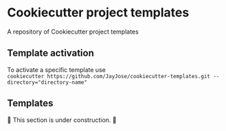 # Cookiecutter project templates

A repository of Cookiecutter project templates

## Template activation

To activate a specific template use  
`cookiecutter https://github.com/JayJose/cookiecutter-templates.git --directory="directory-name"`

## Templates

🚧 This section is under construction. 🚧
